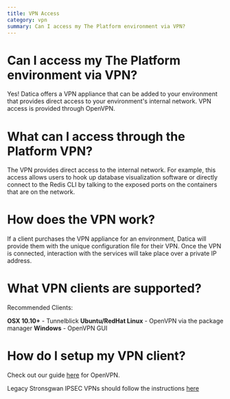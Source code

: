 ```yaml
---
title: VPN Access
category: vpn
summary: Can I access my The Platform environment via VPN?
---
```


# Can I access my The Platform environment via VPN?
Yes! Datica offers a VPN appliance that can be added to your environment that provides direct access to your environment's internal network. VPN access is provided through OpenVPN.

# What can I access through the Platform VPN?
The VPN provides direct access to the internal network. For example, this access allows users to hook up database visualization software or directly connect to the Redis CLI by talking to the exposed ports on the containers that are on the network.

# How does the VPN work?
If a client purchases the VPN appliance for an environment, Datica will provide them with the unique configuration file for their VPN. Once the VPN is connected, interaction with the services will take place over a private IP address.

# What VPN clients are supported?
Recommended Clients:

  **OSX 10.10+**
    - Tunnelblick
  **Ubuntu/RedHat Linux**
    - OpenVPN via the package manager
  **Windows**
    - OpenVPN GUI

# How do I setup my VPN client?
Check out our guide [here](/compliant-cloud/articles/guides/openvpn-client-setup/) for OpenVPN.

Legacy Stronsgwan IPSEC VPNs should follow the instructions [here](/compliant-cloud/articles/guides/vpn-client-setup/)
